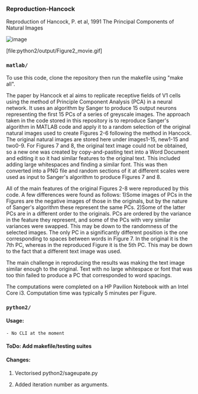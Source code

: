 
### Reproduction-Hancock

Reproduction of Hancock, P. et al, 1991 The Principal Components of Natural Images

![image](./python2/output/Figure2_movie.gif)

[file:python2/output/Figure2_movie.gif]


### `matlab/`

To use this code, clone the repository then run the makefile using "make all".

The paper by Hancock et al aims to replicate receptive fields of V1 cells using the method of Principle Component Analysis (PCA) in a neural network. It uses an algorithm by Sanger to produce 15 output neurons representing the first 15 PCs of a series of greyscale images. The approach taken in the code stored in this repository is to reproduce Sanger's algorithm in MATLAB code and apply it to a random selection of the original natural images used to create Figures 2-6 following the method in Hancock. The original natural images are stored here under images1-15, new1-15 and two0-9. For Figures 7 and 8, the original text image could not be obtained, so a new one was created by copy-and-pasting text into a Word Document and editing it so it had similar features to the original text. This included adding large whitespaces and finding a similar font. This was then converted into a PNG file and random sections of it at different scales were used as input to Sanger's algorithm to produce Figures 7 and 8.

All of the main features of the original Figures 2-8 were reproduced by this code. A few differences were found as follows: 1)Some images of PCs in the Figures are the negative images of those in the originals, but by the nature of Sanger's algorithm these represent the same PCs. 2)Some of the latter PCs are in a different order to the originals. PCs are ordered by the variance in the feature they represent, and some of the PCs with very similar variances were swapped. This may be down to the randomness of the selected images. The only PC in a significantly different position is the one corresponding to spaces between words in Figure 7. In the original it is the 7th PC, whereas in the reproduced Figure it is the 5th PC. This may be down to the fact that a different text image was used.

The main challenge in reproducing the results was making the text image similar enough to the original. Text with no large whitespace or font that was too thin failed to produce a PC that corresponded to word spacings.

The computations were completed on a HP Pavilion Notebook with an Intel Core i3. Computation time was typically 5 minutes per Figure.

### `python2/` 

#### Usage:
    - No CLI at the moment
    
#### ToDo: Add makefile/testing suites

#### Changes:

1. Vectorised python2/sageupate.py

1. Added iteration number as arguments.